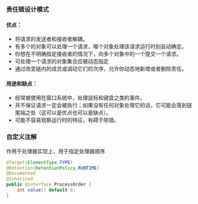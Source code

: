 ### 责任链设计模式

#### 优点：

- 将请求的发送者和接收者解耦。
- 有多个的对象可以处理一个请求，哪个对象处理该请求运行时刻自动确定。
- 你想在不明确指定接收者的情况下，向多个对象中的一个提交一个请求。
- 可处理一个请求的对象集合应被动态指定
- 通过改变链内的成员或调动它们的次序，允许你动态地新增或者删除责任。

#### 用途和缺点：

- 经常被使用在窗口系统中，处理鼠标和键盘之类的事件。
- 并不保证请求一定会被执行；如果没有任何对象处理它的话，它可能会落到链尾端之处（这可以是优点也可以是缺点）。
- 可能不容易观察运行时的特征，有碍于除错。

### 自定义注解

作用于处理器实现上，用于指定处理器顺序

```java
@Target(ElementType.TYPE)
@Retention(RetentionPolicy.RUNTIME)
@Documented
@Inherited
public @interface ProcessOrder {
    int value() default 0;
}
```

